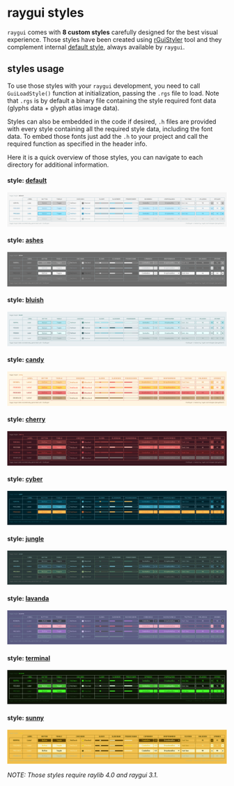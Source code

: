 # raygui styles

`raygui` comes with **8 custom styles** carefully designed for the best visual experience. Those styles have been created using [rGuiStyler](https://raylibtech.itch.io/rguistyler) tool and they complement internal [default style](default), always available by `raygui`.

## styles usage 

To use those styles with your `raygui` development, you need to call `GuiLoadStyle()` function at initialization, passing the `.rgs` file to load. Note that `.rgs` is by default a binary file containing the style required font data (glyphs data + glyph atlas image data).

Styles can also be embedded in the code if desired, `.h` files are provided with every style containing all the required style data, including the font data. To embed those fonts just add the `.h` to your project and call the required function as specified in the header info.

Here it is a quick overview of those styles, you can navigate to each directory for additional information.

#### style: [default](default)
![default style](default/style_table.png)

#### style: [ashes](ashes)
![ashes style](ashes/style_table.png)

#### style: [bluish](bluish)
![bluish style](bluish/style_table.png)

#### style: [candy](candy)
![candy style](candy/style_table.png)

#### style: [cherry](cherry)
![cherry style](cherry/style_table.png)

#### style: [cyber](cyber)
![cyber style](cyber/style_table.png)

#### style: [jungle](jungle)
![jungle style](jungle/style_table.png)

#### style: [lavanda](lavanda)
![lavanda style](lavanda/style_table.png)

#### style: [terminal](terminal)
![terminal style](terminal/style_table.png)

#### style: [sunny](sunny)
![sunny style](sunny/style_table.png)


*NOTE: Those styles require raylib 4.0 and raygui 3.1.*
